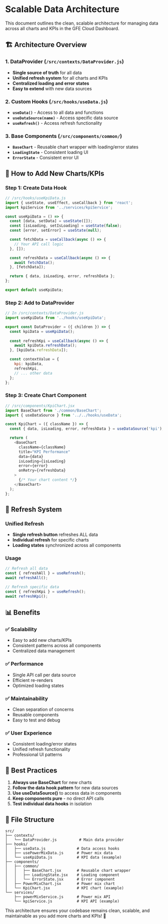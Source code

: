 # Scalable Data Architecture

This document outlines the clean, scalable architecture for managing data across all charts and KPIs in the GFE Cloud Dashboard.

## 🏗️ Architecture Overview

### 1. **DataProvider** (`/src/contexts/DataProvider.js`)
- **Single source of truth** for all data
- **Unified refresh system** for all charts and KPIs
- **Centralized loading and error states**
- **Easy to extend** with new data sources

### 2. **Custom Hooks** (`/src/hooks/useData.js`)
- **`useData()`** - Access to all data and functions
- **`useDataSource(name)`** - Access specific data source
- **`useRefresh()`** - Access refresh functionality

### 3. **Base Components** (`/src/components/common/`)
- **`BaseChart`** - Reusable chart wrapper with loading/error states
- **`LoadingState`** - Consistent loading UI
- **`ErrorState`** - Consistent error UI

## 🚀 How to Add New Charts/KPIs

### Step 1: Create Data Hook
```javascript
// /src/hooks/useKpiData.js
import { useState, useEffect, useCallback } from 'react';
import kpiService from '../services/kpiService';

const useKpiData = () => {
  const [data, setData] = useState([]);
  const [isLoading, setIsLoading] = useState(false);
  const [error, setError] = useState(null);

  const fetchData = useCallback(async () => {
    // Your API call logic
  }, []);

  const refreshData = useCallback(async () => {
    await fetchData();
  }, [fetchData]);

  return { data, isLoading, error, refreshData };
};

export default useKpiData;
```

### Step 2: Add to DataProvider
```javascript
// In /src/contexts/DataProvider.js
import useKpiData from '../hooks/useKpiData';

export const DataProvider = ({ children }) => {
  const kpiData = useKpiData();
  
  const refreshKpi = useCallback(async () => {
    await kpiData.refreshData();
  }, [kpiData.refreshData]);

  const contextValue = {
    kpi: kpiData,
    refreshKpi,
    // ... other data
  };
};
```

### Step 3: Create Chart Component
```javascript
// /src/components/KpiChart.jsx
import BaseChart from './common/BaseChart';
import { useDataSource } from '../../hooks/useData';

const KpiChart = ({ className }) => {
  const { data, isLoading, error, refreshData } = useDataSource('kpi');

  return (
    <BaseChart
      className={className}
      title="KPI Performance"
      data={data}
      isLoading={isLoading}
      error={error}
      onRetry={refreshData}
    >
      {/* Your chart content */}
    </BaseChart>
  );
};
```

## 🔄 Refresh System

### Unified Refresh
- **Single refresh button** refreshes ALL data
- **Individual refresh** for specific charts
- **Loading states** synchronized across all components

### Usage
```javascript
// Refresh all data
const { refreshAll } = useRefresh();
await refreshAll();

// Refresh specific data
const { refreshKpi } = useRefresh();
await refreshKpi();
```

## 📊 Benefits

### ✅ **Scalability**
- Easy to add new charts/KPIs
- Consistent patterns across all components
- Centralized data management

### ✅ **Performance**
- Single API call per data source
- Efficient re-renders
- Optimized loading states

### ✅ **Maintainability**
- Clean separation of concerns
- Reusable components
- Easy to test and debug

### ✅ **User Experience**
- Consistent loading/error states
- Unified refresh functionality
- Professional UI patterns

## 🎯 Best Practices

1. **Always use BaseChart** for new charts
2. **Follow the data hook pattern** for new data sources
3. **Use useDataSource()** to access data in components
4. **Keep components pure** - no direct API calls
5. **Test individual data hooks** in isolation

## 🔧 File Structure

```
src/
├── contexts/
│   └── DataProvider.js          # Main data provider
├── hooks/
│   ├── useData.js              # Data access hooks
│   ├── usePowerMixData.js      # Power mix data
│   └── useKpiData.js           # KPI data (example)
├── components/
│   ├── common/
│   │   ├── BaseChart.jsx       # Reusable chart wrapper
│   │   ├── LoadingState.jsx    # Loading component
│   │   └── ErrorState.jsx      # Error component
│   ├── PowerMixChart.jsx       # Power mix chart
│   └── KpiChart.jsx            # KPI chart (example)
└── services/
    ├── powerMixService.js      # Power mix API
    └── kpiService.js           # KPI API (example)
```

This architecture ensures your codebase remains clean, scalable, and maintainable as you add more charts and KPIs! 🚀
